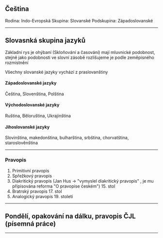 ## Čeština
Rodina: Indo-Evropská
Skupina: Slovanské
Podskupina: Západoslovanské

---

## Slovasnká skupina jazyků
Základní rys je ohýbaní (Skloňování a časování)
mají mluvnické podobnost, stejně jako podobnosti ve slovní zásobě
rozlišujeme je podle zeměpisného rozmístnění

Všechny slovanské jazyky vychází z praslovanštiny

#### Západoslovanské jazyky
Čeština, Slovenština, Polština

#### Východoslovanské jazyky
Ruština, Běloruština, Ukrajinština

#### Jihoslovanské jazyky
Slovinština, makedonština, bulharština, srbština, chorvatština, staroslověnština

---

### Pravopis
1. Primitivní pravopis
2. Spřežkový pravopis
3. Diakritický pravopis (Jan Hus -> "vymyslel diakritický pravopis" , je mu připisována reforma "O pravopise českém") 15. stol
4. Bratrský pravopis 17. stol
5. Analogický pravopis 19. století

---

## Pondělí, opakování na dálku, pravopis ČJL (písemná práce)

---
